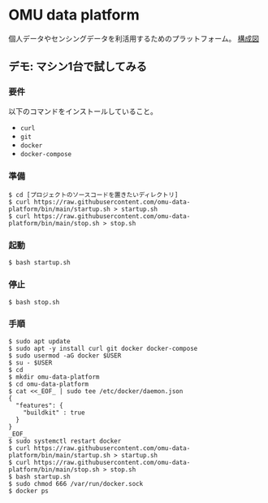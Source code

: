 # OMU data platform
個人データやセンシングデータを利活用するためのプラットフォーム。
[構成図](components.png)
## デモ: マシン1台で試してみる
### 要件
以下のコマンドをインストールしていること。
- `curl`
- `git`
- `docker`
- `docker-compose`

### 準備
```
$ cd [プロジェクトのソースコードを置きたいディレクトリ]
$ curl https://raw.githubusercontent.com/omu-data-platform/bin/main/startup.sh > startup.sh
$ curl https://raw.githubusercontent.com/omu-data-platform/bin/main/stop.sh > stop.sh
```
<!-- $ curl https://raw.githubusercontent.com/omu-data-platform/bin/main/init.sh > init.sh -->

<!-- ### 初回起動
```
$ bash startup.sh
$ bash init.sh
```

### 以降の起動
-->

### 起動
```
$ bash startup.sh
```

### 停止
```
$ bash stop.sh
```

### 手順
```
$ sudo apt update
$ sudo apt -y install curl git docker docker-compose
$ sudo usermod -aG docker $USER
$ su - $USER
$ cd
$ mkdir omu-data-platform
$ cd omu-data-platform
$ cat <<_EOF_ | sudo tee /etc/docker/daemon.json
{
  "features": {
    "buildkit" : true
  }
}
_EOF_
$ sudo systemctl restart docker
$ curl https://raw.githubusercontent.com/omu-data-platform/bin/main/startup.sh > startup.sh
$ curl https://raw.githubusercontent.com/omu-data-platform/bin/main/stop.sh > stop.sh
$ bash startup.sh
$ sudo chmod 666 /var/run/docker.sock
$ docker ps
```